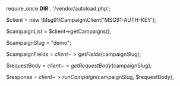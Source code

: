 require_once __DIR__ . '/vendor/autoload.php';

$client = new \Msg91\Campaign\Client('MSG91-AUTH-KEY');

$campaignList = $client->getCampaigns();

$campaignSlug = "demo";

$campaignFields = $client->getFields($campaignSlug);

$requestBody = $client->getRequestBody($campaignSlug);

$response = $client->runCampaign($campaignSlug, $requestBody);

